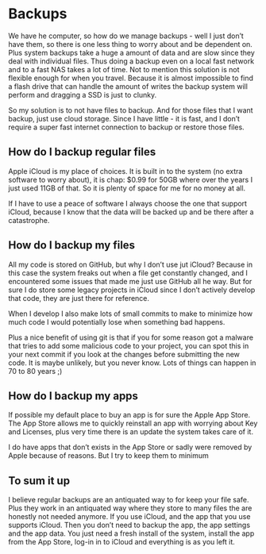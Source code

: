 # Backups

We have he computer, so how do we manage backups - well I just don’t have them, so there is one less thing to worry about and be dependent on. Plus system backups take a huge a amount of data and are slow since they deal with individual files. Thus doing a backup even on a local fast network and to a fast NAS takes a lot of time. Not to mention this solution is not flexible enough for when you travel. Because it is almost impossible to find a flash drive that can handle the amount of writes the backup system will perform and dragging a SSD is just to clunky.

So my solution is to not have files to backup. And for those files that I want backup, just use cloud storage. Since I have little - it is fast, and I don’t require a super fast internet connection to backup or restore those files.

## How do I backup regular files

Apple iCloud is my place of choices. It is built in to the system (no extra software to worry about), it is chap: $0.99 for 50GB where over the years I just used 11GB of that. So it is plenty of space for me for no money at all.

If I have to use a peace of software I always choose the one that support iCloud, because I know that the data will be backed up and be there after a catastrophe.

## How do I backup my files

All my code is stored on GitHub, but why I don’t use jut iCloud? Because in this case the system freaks out when a file get constantly changed, and I encountered some issues that made me just use GitHub all he way. But for sure I do store some legacy projects in iCloud since I don’t actively develop that code, they are just there for reference.

When I develop I also make lots of small commits to make to minimize how much code I would potentially lose when something bad happens.

Plus a nice benefit of using git is that if you for some reason got a malware that tries to add some malicious code to your project, you can spot this in your next commit if you look at the changes before submitting the new code. It is maybe unlikely, but you never know. Lots of things can happen in 70 to 80 years ;)

## How do I backup my apps

If possible my default place to buy an app is for sure the Apple App Store. The App Store allows me to quickly reinstall an app with worrying about Key and Licenses, plus very time there is an update the system takes care of it.

I do have apps that don’t exists in the App Store or sadly were removed by Apple because of reasons. But I try to keep them to minimum

## To sum it up

I believe regular backups are an antiquated way to for keep your file safe. Plus they work in an antiquated way where they store to many files the are honestly not needed anymore. If you use iCloud, and the app that you use supports iCloud. Then you don’t need to backup the app, the app settings and the app data. You just need a fresh install of the system, install the app from the App Store, log-in in to iCloud and everything is as you left it.